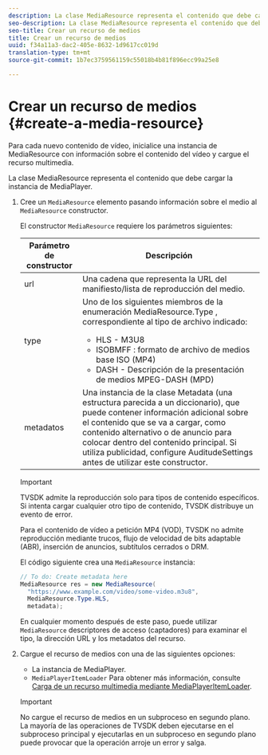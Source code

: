 ```yaml
---
description: La clase MediaResource representa el contenido que debe cargar la instancia de MediaPlayer.
seo-description: La clase MediaResource representa el contenido que debe cargar la instancia de MediaPlayer.
seo-title: Crear un recurso de medios
title: Crear un recurso de medios
uuid: f34a11a3-dac2-405e-8632-1d9617cc019d
translation-type: tm+mt
source-git-commit: 1b7ec3759561159c55018b4b81f896ecc99a25e8

---
```



# Crear un recurso de medios {#create-a-media-resource}

Para cada nuevo contenido de vídeo, inicialice una instancia de MediaResource con información sobre el contenido del vídeo y cargue el recurso multimedia.

La clase MediaResource representa el contenido que debe cargar la instancia de MediaPlayer.

1. Cree un `MediaResource` elemento pasando información sobre el medio al `MediaResource` constructor.

   El constructor `MediaResource` requiere los parámetros siguientes:

   <table id="table_22886D6770FB45E99D35D0B90E6CC302">
      <thead>
      <tr>
      <th colname="col1" class="entry"> Parámetro de constructor </th>
      <th colname="col2" class="entry"> Descripción </th>
      </tr>
      </thead>
      <tbody>
      <tr>
      <td colname="col1"> <span class="codeph"> url </span> </td>
      <td colname="col2"> Una cadena que representa la URL del manifiesto/lista de reproducción del medio. </td>
      </tr>
      <tr>
      <td colname="col1"> <span class="codeph"> type </span> </td>
      <td colname="col2"> Uno de los siguientes miembros de la enumeración <span class="codeph"> MediaResource.Type </span> , correspondiente al tipo de archivo indicado:
      <ul id="ul_C286ED3C31364B858A1C9AF3356E9282">
      <li id="li_25B24EF76D8849DE8764539F25E435FA"> <span class="codeph"> HLS </span> - M3U8 </li>
      <li id="li_1344A41B434D49229E392F1AAF9ECA81"> <span class="codeph"> ISOBMFF </span> : formato de archivo de medios base ISO (MP4) </li>
      <li id="li_92392073B7334916B06B16570C51AC91"> <span class="codeph"> DASH </span> - Descripción de la presentación de medios MPEG-DASH (MPD) </li>
      </ul> </td>
      </tr>
      <tr>
      <td colname="col1"> <span class="codeph"> metadatos </span> </td>
      <td colname="col2"> Una instancia de la <span class="codeph"> clase Metadata </span> (una estructura parecida a un diccionario), que puede contener información adicional sobre el contenido que se va a cargar, como contenido alternativo o de anuncio para colocar dentro del contenido principal. Si utiliza publicidad, configure <span class="codeph"> AuditudeSettings </span> antes de utilizar este constructor. </td>
      </tr>
      </tbody>
   </table>

   >[!IMPORTANT]
   >
   >TVSDK admite la reproducción solo para tipos de contenido específicos. Si intenta cargar cualquier otro tipo de contenido, TVSDK distribuye un evento de error.
   >
   >Para el contenido de vídeo a petición MP4 (VOD), TVSDK no admite reproducción mediante trucos, flujo de velocidad de bits adaptable (ABR), inserción de anuncios, subtítulos cerrados o DRM.

   El código siguiente crea una `MediaResource` instancia:

   ```java
   // To do: Create metadata here
   MediaResource res = new MediaResource(
     "https://www.example.com/video/some-video.m3u8",
     MediaResource.Type.HLS,
     metadata);
   ```

   En cualquier momento después de este paso, puede utilizar `MediaResource` descriptores de acceso (captadores) para examinar el tipo, la dirección URL y los metadatos del recurso.

1. Cargue el recurso de medios con una de las siguientes opciones:

   * La instancia de MediaPlayer.
   * `MediaPlayerItemLoader` Para obtener más información, consulte [Carga de un recurso multimedia mediante MediaPlayerItemLoader](../../../tvsdk-2.7-for-android/content-playback-options/mediaplayer-initialize-for-video/t-psdk-android-2.7-media-resource-load-using-mediaplayeritemloader.md).
   >[!IMPORTANT]
   >
   >No cargue el recurso de medios en un subproceso en segundo plano. La mayoría de las operaciones de TVSDK deben ejecutarse en el subproceso principal y ejecutarlas en un subproceso en segundo plano puede provocar que la operación arroje un error y salga.
